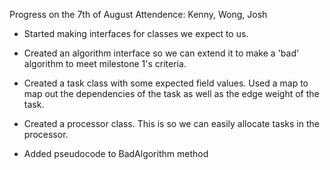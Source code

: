 Progress on the 7th of August
Attendence: Kenny, Wong, Josh

- Started making interfaces for classes we expect to us.

- Created an algorithm interface so we can extend it to make a 'bad' algorithm to meet milestone 1's criteria.

- Created a task class with some expected field values. Used a map to map out the dependencies of the task as well as the edge weight of the task.

- Created a processor class. This is so we can easily allocate tasks in the processor.

- Added pseudocode to BadAlgorithm method 
